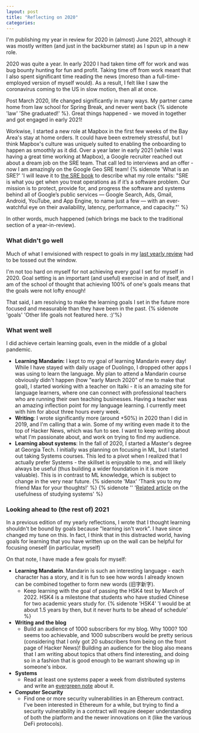 ```yaml
---
layout: post
title: "Reflecting on 2020"
categories:
---
```


I'm publishing my year in review for 2020 in (almost) June 2021, although it was mostly written (and just in the backburner state) as I spun up in a new role.

2020 was quite a year. In early 2020 I had taken time off for work and was bug bounty hunting for fun and profit. Taking time off from work meant that I also spent significant time reading the news (moreso than a full-time-employed version of myself would). As a result, I felt like I saw the coronavirus coming to the US in slow motion, then all at once. 

Post March 2020, life changed significantly in many ways. My partner came home from law school for Spring Break, and never went back {% sidenote 'law' 'She graduated!' %}. Great things happened - we moved in together and got engaged in early 2021!

Workwise, I started a new role at Mapbox in the first few weeks of the Bay Area's stay at home orders. It could have been extremely stressful, but I think Mapbox's culture was uniquely suited to enabling the onboarding to happen as smoothly as it did. Over a year later in early 2021 (while I was having a great time working at Mapbox), a Google recruiter reached out about a dream job on the SRE team. That call led to interviews and an offer - now I am amazingly on the Google Geo SRE team! {% sidenote 'What is an SRE?' 'I will leave it to [the SRE book](https://sre.google/sre-book/table-of-contents/) to describe what my role entails: "SRE is what you get when you treat operations as if it’s a software problem. Our mission is to protect, provide for, and progress the software and systems behind all of Google’s public services — Google Search, Ads, Gmail, Android, YouTube, and App Engine, to name just a few — with an ever-watchful eye on their availability, latency, performance, and capacity."' %}

In other words, much happened (which brings me back to the traditional section of a year-in-review).

### What didn't go well

Much of what I envisioned with respect to goals in my [last yearly review](/yearly/review/2020/03/01/looking-ahead-in-2020.html) had to be tossed out the window.

I'm not too hard on myself for not achieving every goal I set for myself in 2020. Goal setting is an important (and useful) exercise in and of itself, and I am of the school of thought that achieving 100% of one's goals means that the goals were not lofty enough!

That said, I am resolving to make the learning goals I set in the future more focused and measurable than they have been in the past. {% sidenote 'goals' 'Other life goals not featured here. :)'%}

### What went well

I did achieve certain learning goals, even in the middle of a global pandemic.

- **Learning Mandarin:** I kept to my goal of learning Mandarin every day! While I have stayed with daily usage of Duolingo, I dropped other apps I was using to learn the language. My plan to attend a Mandarin course obviously didn't happen (how "early March 2020" of me to make that goal), I started working with a teacher on Italki - it is an amazing site for language learners, where one can connect with professional teachers who are running their own teaching businesses. Having a teacher was an amazing inflection point for my language learning. I currently meet with him for about three hours every week.
- **Writing**: I wrote significantly more (around +50%) in 2020 than I did in 2019, and I'm calling that a win. Some of my writing even made it to the top of Hacker News, which was fun to see. I want to keep writing about what I'm passionate about, and work on trying to find my audience.
- **Learning about systems**: In the fall of 2020, I started a Master's degree at Georgia Tech. I initially was planning on focusing in ML, but I started out taking Systems courses. This led to a pivot when I realized that I actually prefer Systems - the skillset is enjoyable to me, and will likely always be useful (thus building a wider foundation in it is more valuable). This is in contrast to ML knowledge, which is subject to change in the very near future. {% sidenote 'Max' 'Thank you to my friend Max for your thoughts!' %}
{% sidenote '' '[Related article](https://www.shreya-shankar.com/systems/) on the usefulness of studying systems' %}

### Looking ahead to (the rest of) 2021

In a previous edition of my yearly reflections, I wrote that I thought learning shouldn't be bound by goals because "learning isn't work". I have since changed my tune on this. In fact, I think that in this distracted world, having goals for learning that you have written up on the wall can be helpful for focusing oneself (in particular, myself)

On that note, I have made a few goals for myself:

- **Learning Mandarin**. Mandarin is such an interesting language - each character has a story, and it is fun to see how words I already known can be combined together to form new words (旧字新字).
  - Keep learning with the goal of passing the HSK4 test by March of 2022. HSK4 is a milestone that students who have studied Chinese for two academic years study for. {% sidenote 'HSK4' 'I would be at about 1.5 years by then, but it never hurts to be ahead of schedule' %}
- **Writing and the blog**
  - Build an audience of 1000 subscribers for my blog. Why 1000? 100 seems too achievable, and 1000 subscribers would be pretty serious (considering that I only got 20 subscribers from being on the front page of Hacker News)! Building an audience for the blog also means that I am writing about topics that others find interesting, and doing so in a fashion that is good enough to be warrant showing up in someone's inbox.
- **Systems**
  - Read at least one systems paper a week from distributed systems and write an [evergreen note](https://notes.andymatuschak.org/Evergreen_notes) about it.
- **Computer Security**
  - Find one or more security vulnerabilities in an Ethereum contract. I've been interested in Ethereum for a while, but trying to find a security vulnerability in a contract will require deeper understanding of both the platform and the newer innovations on it (like the various DeFi protocols).